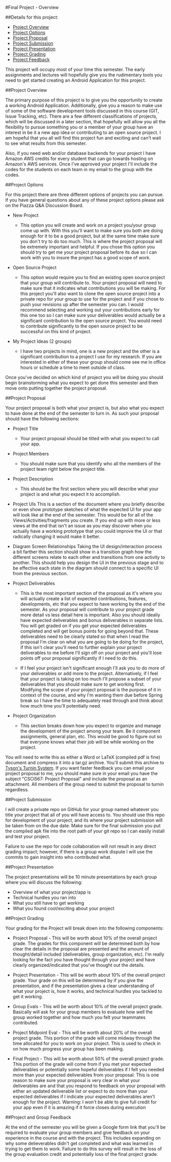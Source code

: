#Final Project - Overview

##Details for this project:

* [Project Overview](#overview)
* [Project Options](#options)
* [Project Proposal](#proposal)
* [Project Submission](#submission)
* [Project Presentation](#presentation)
* [Project Grading](#grading)
* [Project Feedback](#feedback)

This project will occupy most of your time this semester. The early assignments and lectures will hopefully give you the rudimentary tools you need to get started creating an Android Application for this project.

##<a name="overview">Project Overview</a>

The primary purpose of this project is to give you the opportunity to create a working Android Application. Additionally, give you a reason to make use of some of the software development tools discussed in this course (GIT, Issue Tracking, etc). There are a few different classifications of projects, which will be discussed in a later section, that hopefully will allow you all the flexibility to pursue something you or a member of your group have an interest in be it a new app idea or contributing to an open source project. I am hopeful that you all will find this project fun and exciting and can't wait to see what results from this semester.

Also, if you need web and/or database backends for your project I have Amazon AWS credits for every student that can go towards hosting on Amazon's AWS services. Once I've approved your project I'll include the codes for the students on each team in my email to the group with the codes.

##<a name="options">Project Options</a>

For this project there are three different options of projects you can pursue. If you have general questions about any of these project options please ask on the Piazza Q&A Discussion Board.

* New Project
	* This option you will create and work on a project you/your group come up with. With this you'll want to make sure you both are doing enough for it to be a good project, but at the same time make sure you don't try to do too much. This is where the project proposal will be extremely important and helpful. If you chose this option you should try to get me your project proposal before its due so I can work with you to insure the project has a good scope of work.

* Open Source Project
	* This option would require you to find an existing open source project that your group will contribute to. Your project proposal will need to make sure that it indicates what contributions you will be making. For this project you'll also want to clone the open source project into a private repo for your group to use for the project and if you chose to push your revisions up after the semester you can. I would recommend selecting and working out your contributions early for this one too so I can make sure your deliverables would actually be a significant contribution to the open source project. You would need to contribute significantly to the open source project to be successful on this kind of project.

* My Project Ideas (2 groups)
	* I have two projects in mind, one is a new project and the other is a significant contribution to a project I use for my research. If you are interested in either of these your group should come see me in office hours or schedule a time to meet outside of class.


Once you've decided on which kind of project you will be doing you should begin brainstorming what you expect to get done this semester and then move onto putting together the project proposal.

##<a name="proposal">Project Proposal</a>

Your project proposal is both what your project is, but also what you expect to have done at the end of the semester to turn in. As such your proposal should have the following sections:

* Project Title
	* Your project proposal should be titled with what you expect to call your app.
* Project Members
	* You should make sure that you identify who all the members of the project team right below the project title.
* Project Description
	* This should be the first section where you will describe what your project is and what you expect it to accomplish.
* Project UIs
    This is a section of the document where you briefly describe or even show prototype sketches of what the expected UI for your app will look like at the end of the semester. This would be for all of the Views/Activities/fragments you create. If you end up with more or less views at the end that isn't an issue as you may discover when you actually have a working prototype that you could improve the UI or that radically changing it would make it better.
* Diagram Screen Relationships
	Taking the UI design/interaction process a bit farther this section should show in a transition graph how the different screens relate to each other and transitions from one activity to another. This should help you design the UI in the previous stage and to be effective each state in the diagram should connect to a specific UI from the previous section.
* Project Deliverables
	* This is the most important section of the proposal as it's where you will actually create a list of expected contributions, features, developments, etc that you expect to have working by the end of the semester. As your proposal will contribute to your project grade more detail vs less detail here is important. Also you should ideally have expected deliverables and bonus deliverables in separate lists. You will get graded on if you get your expected deliverables completed and will get bonus points for going beyond that. These deliverables need to be clearly stated so that when I read the proposal I'm clear on what you are going to be doing for the project, if this isn't clear you'll need to further explain your project deliverables to me before I'll sign off on your project and you'll lose points off your proposal significantly if I need to do this.

    * If I feel your project isn't significant enough I'll ask you to do more of your deliverables or add more to the project. Alternatively, if I feel that your project is taking on too much I'll propose a subset of your deliverables that you should make sure to get working first. Modifying the scope of your project proposal is the purpose of it in context of the course, and why I'm wanting them due before Spring break so I have the time to adequately read through and think about how much time you'll potentially need.

* Project Organization
	* This section breaks down how you expect to organize and manage the development of the project among your team. Be it component assignments, general plan, etc. This would be good to figure out so that everyone knows what their job will be while working on the project.


You will need to write this as either a Word or LaTeX (compiled pdf is fine) document and compress it into a tar.gz archive. You'll submit this archive to [Tyson's Turnin System](https://turnin.ecst.csuchico.edu/). If you want faster feedback you can email your project proposal to me, you should make sure in your email you have the subject "CSCI567: Project Proposal" and include the proposal as an attachment. All members of the group need to submit the proposal to turnin regardless.

##<a name="submission">Project Submission</a>

I will create a private repo on GitHub for your group named whatever you title your project that all of you will have access to. You should use this repo for development of your project, and its where your project submission will be taken from on the due date. Make sure for the final submission you put the compiled apk file into the root path of your git repo so I can easily install and test your project.

Failure to use the repo for code collaboration will not result in any direct grading impact; however, if there is a group work dispute I will use the commits to gain insight into who contributed what.

##<a name="presentation">Project Presentation</a>

The project presentations will be 10 minute presentations by each group where you will discuss the following:

* Overview of what your project/app is
* Technical hurdles you ran into
* What you still have to get working
* What you found cool/exciting about your project


##<a name="grading">Project Grading</a>

Your grading for the Project will break down into the following components:

* Project Proposal - This will be worth about 10% of the overall project grade. The grades for this component will be determined both by how clear the details in the proposal are presented and the amount of thought/detail included (deliverables, group organization, etc). I'm really looking for the fact you have thought through your project and have clearly organized/indicated that you've thought out the details.

* Project Presentation - This will be worth about 10% of the overall project grade. Your grade on this will be determined by if you give the presentation, and if the presentation gives a clear understanding of what your project is, how it works, and technical hurdles you tackled to get it working.

* Group Evals - This will be worth about 10% of the overall project grade. Basically will ask for your group members to evaluate how well the group worked together and how much you felt your teammates contributed.

* Project Midpoint Eval - This will be worth about 20% of the overall project grade. This portion of the grade will come midway through the time allocated for you to work on your project. This is used to check in on how much progress your group has been making.

* Final Project - This will be worth about 50% of the overall project grade. This portion of the grade will come from if you met your expected deliverables or potentially some hopeful deliverables if I felt you needed more than your expected deliverables from your proposal. This is one reason to make sure your proposal is very clear in what your deliverables are and that you respond to feedback on your proposal with either an updated deliverable list or expect to do more than your expected deliverables if I indicate your expected deliverables aren't enough for the project. Warning: I won't be able to give full credit for your app even if it is amazing if it force closes during execution


##<a name="feedback">Project and Group Feedback</a>

At the end of the semester you will be given a Google form link that you'll be required to evaluate your group members and give feedback on your experience in the course and with the project. This includes expanding on why some delieverables didn't get completed and what was learned in trying to get them to work. Failure to do this survey will result in the loss of the group evaluation credit and potentially loss of the final project grade.  
